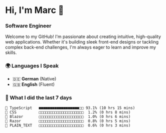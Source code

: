 # Hi, I'm Marc 👋 
### Software Engineer

Welcome to my GitHub! I'm passionate about creating intuitive, high-quality web applications. Whether it's building sleek front-end designs or tackling complex back-end challenges, I'm always eager to learn and improve my skills.  

### 🌍 Languages I Speak  
- 🇩🇪 **German** (Native)  
- 🇬🇧 **English** (Fluent)

### 🤯 What I did the last 7 days

```
🔷 TypeScript   ■■■■■■■■■■■■■■■■■■□□ 93.1% (10 hrs 15 mins)
🎨 CSS          □□□□□□□□□□□□□□□□□□□□  1.2% (0 hrs 8 mins)
📄 Blazor       □□□□□□□□□□□□□□□□□□□□  1.0% (0 hrs 6 mins)
📄 Razor        □□□□□□□□□□□□□□□□□□□□  0.8% (0 hrs 5 mins)
📄 PLAIN_TEXT   □□□□□□□□□□□□□□□□□□□□  0.6% (0 hrs 3 mins)
```